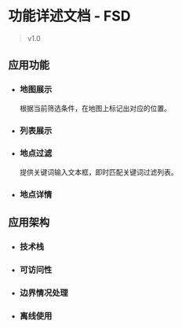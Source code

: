 # 功能详述文档 - FSD

> v1.0

## 应用功能

- ### 地图展示
    根据当前筛选条件，在地图上标记出对应的位置。

- ### 列表展示
- ### 地点过滤
    提供关键词输入文本框，即时匹配关键词过滤列表。

- ### 地点详情

## 应用架构

- ### 技术栈
- ### 可访问性
- ### 边界情况处理
- ### 离线使用
